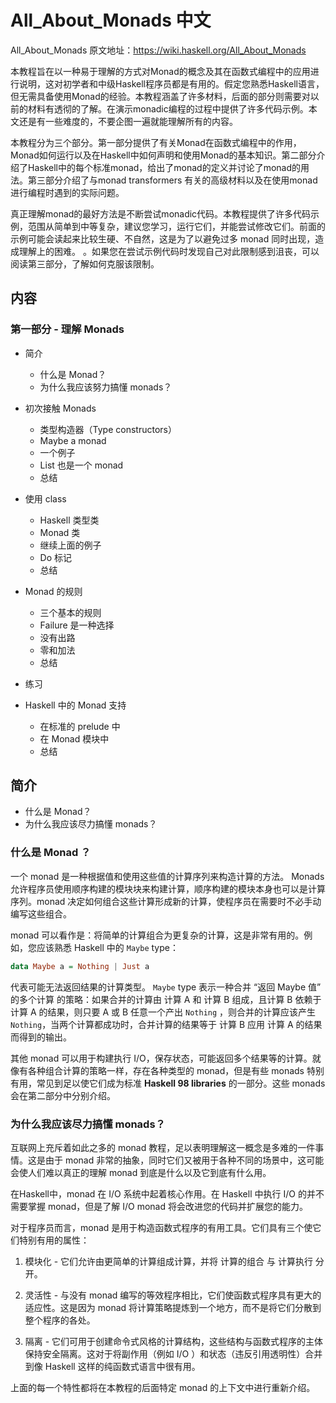 # All_About_Monads 中文

All_About_Monads 原文地址：https://wiki.haskell.org/All_About_Monads

本教程旨在以一种易于理解的方式对Monad的概念及其在函数式编程中的应用进行说明，这对初学者和中级Haskell程序员都是有用的。假定您熟悉Haskell语言，但无需具备使用Monad的经验。本教程涵盖了许多材料，后面的部分则需要对以前的材料有透彻的了解。在演示monadic编程的过程中提供了许多代码示例。本文还是有一些难度的，不要企图一遍就能理解所有的内容。

本教程分为三个部分。第一部分提供了有关Monad在函数式编程中的作用，Monad如何运行以及在Haskell中如何声明和使用Monad的基本知识。第二部分介绍了Haskell中的每个标准monad，给出了monad的定义并讨论了monad的用法。第三部分介绍了与monad transformers 有关的高级材料以及在使用monad进行编程时遇到的实际问题。

真正理解monad的最好方法是不断尝试monadic代码。本教程提供了许多代码示例，范围从简单到中等复杂，建议您学习，运行它们，并能尝试修改它们。前面的示例可能会读起来比较生硬、不自然，这是为了以避免过多 monad 同时出现，造成理解上的困难。 。如果您在尝试示例代码时发现自己对此限制感到沮丧，可以阅读第三部分，了解如何克服该限制。

## 内容

### 第一部分 - 理解 Monads

* 简介
  * 什么是 Monad？
  * 为什么我应该努力搞懂 monads？
  
* 初次接触 Monads
  * 类型构造器（Type constructors）
  * Maybe a monad
  * 一个例子
  * List 也是一个 monad
  * 总结
  
* 使用 class
  * Haskell 类型类
  * Monad 类
  * 继续上面的例子
  * Do 标记
  * 总结
  
* Monad 的规则
  * 三个基本的规则
  * Failure 是一种选择
  * 没有出路
  * 零和加法
  * 总结

* 练习

* Haskell 中的 Monad 支持
  * 在标准的 prelude 中
  * 在 Monad 模块中
  * 总结

## 简介

  * 什么是 Monad？
  * 为什么我应该尽力搞懂 monads？

### 什么是 Monad ？

一个 monad 是一种根据值和使用这些值的计算序列来构造计算的方法。 Monads 允许程序员使用顺序构建的模块块来构建计算，顺序构建的模块本身也可以是计算序列。monad 决定如何组合这些计算形成新的计算，使程序员在需要时不必手动编写这些组合。

monad 可以看作是：将简单的计算组合为更复杂的计算，这是非常有用的。例如，您应该熟悉 Haskell 中的 `Maybe` type：

```hs
data Maybe a = Nothing | Just a
```

代表可能无法返回结果的计算类型。 `Maybe` type 表示一种合并 “返回 Maybe 值” 的多个计算 的策略：如果合并的计算由 计算 A 和 计算 B 组成，且计算 B 依赖于计算 A 的结果，则只要 A 或 B 任意一个产出 `Nothing` ，则合并的计算应该产生 `Nothing`，当两个计算都成功时，合并计算的结果等于 计算 B 应用 计算 A 的结果而得到的输出。

其他 monad 可以用于构建执行 I/O，保存状态，可能返回多个结果等的计算。就像有各种组合计算的策略一样，存在各种类型的 monad，但是有些 monads 特别有用，常见到足以使它们成为标准 **Haskell 98 libraries** 的一部分。这些 monads 会在第二部分中分别介绍。 

### 为什么我应该尽力搞懂 monads？

互联网上充斥着如此之多的 monad 教程，足以表明理解这一概念是多难的一件事情。这是由于 monad 非常的抽象，同时它们又被用于各种不同的场景中，这可能会使人们难以真正的理解 monad 到底是什么以及它到底有什么用。

在Haskell中，monad 在 I/O 系统中起着核心作用。在 Haskell 中执行 I/O 的并不需要掌握 monad，但是了解 I/O monad 将会改进您的代码并扩展您的能力。

对于程序员而言，monad 是用于构造函数式程序的有用工具。它们具有三个使它们特别有用的属性：

1. 模块化 - 它们允许由更简单的计算组成计算，并将 计算的组合 与 计算执行 分开。

2. 灵活性 - 与没有 monad 编写的等效程序相比，它们使函数式程序具有更大的适应性。这是因为 monad 将计算策略提炼到一个地方，而不是将它们分散到整个程序的各处。

3. 隔离 - 它们可用于创建命令式风格的计算结构，这些结构与函数式程序的主体保持安全隔离。这对于将副作用（例如 I/O ）和状态（违反引用透明性）合并到像 Haskell 这样的纯函数式语言中很有用。

上面的每一个特性都将在本教程的后面特定 monad 的上下文中进行重新介绍。

